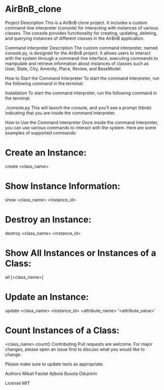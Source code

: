 # AirBnB_clone
Project Description
This is a AirBnB clone project. It includes a custom command-line interpreter (console) for interacting with instances of various classes. The console provides functionality for creating, updating, deleting, and querying instances of different classes in the AirBnB application.

Command Interpreter Description
The custom command interpreter, named console.py, is designed for the AirBnB project. It allows users to interact with the system through a command-line interface, executing commands to manipulate and retrieve information about instances of classes such as User, State, City, Amenity, Place, Review, and BaseModel.

How to Start the Command Interpreter
To start the command interpreter, run the following command in the terminal:

Installation
To start the command interpreter, run the following command in the terminal:

./console.py
This will launch the console, and you'll see a prompt (hbnb) indicating that you are inside the command interpreter.

How to Use the Command Interpreter
Once inside the command interpreter, you can use various commands to interact with the system. Here are some examples of supported commands:

# Create an Instance:
create <class_name>

# Show Instance Information:
show <class_name> <instance_id>

# Destroy an Instance:
destroy <class_name> <instance_id>

# Show All Instances or Instances of a Class:
all [<class_name>]

# Update an Instance:
update <class_name> <instance_id> <attribute_name> '<attribute_value>'

# Count Instances of a Class:
<class_name>.count()
Contributing
Pull requests are welcome. For major changes, please open an issue first to discuss what you would like to change.

Please make sure to update tests as appropriate.

Authors
Mikail Fasilat Ajibola
Busola Odujnirin

License
MIT
